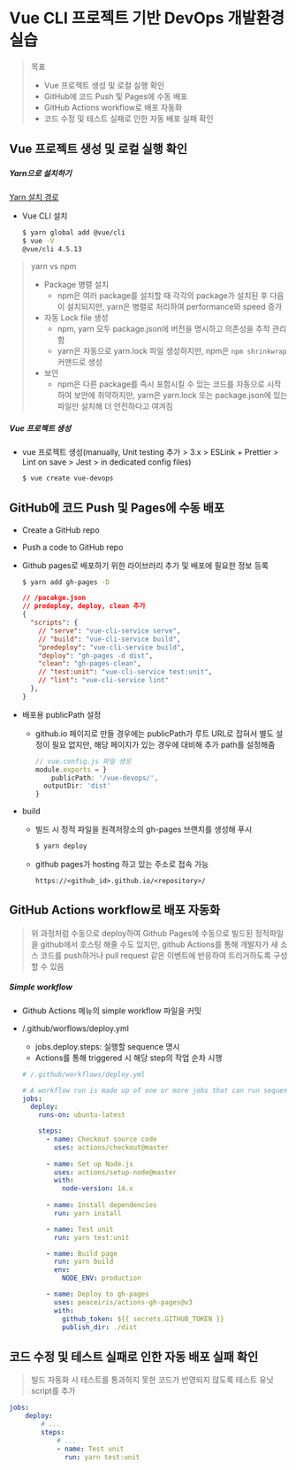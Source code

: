 # Vue CLI 프로젝트 기반 DevOps 개발환경 실습
> 목표
>
> - Vue 프로젝트 생성 및 로컬 실행 확인
> - GitHub에 코드 Push 및 Pages에 수동 배포
> - GitHub Actions workflow로 배포 자동화
> - 코드 수정 및 테스트 실패로 인한 자동 배포 실패 확인



## Vue 프로젝트 생성 및 로컬 실행 확인

##### Yarn으로 설치하기

[Yarn 설치 경로](https://classic.yarnpkg.com/en/docs/install)

- Vue CLI 설치

  ```bash
  $ yarn global add @vue/cli
  $ vue -V
  @vue/cli 4.5.13
  ```

> yarn vs npm
>
> - Package 병렬 설치
>   - npm은 여러 package를 설치할 때 각각의 package가 설치된 후 다음이 설치되지만, yarn은 병렬로 처리하여 performance와 speed 증가
> - 자동 Lock file 생성
>   - npm, yarn 모두 package.json에 버전을 명시하고 의존성을 추적 관리함
>   - yarn은 자동으로 yarn.lock 파일 생성하지만, npm은 `npm shrinkwrap` 커맨드로 생성
> - 보안
>   - npm은 다른 package를 즉시 포함시킬 수 있는 코드를 자동으로 시작하여 보안에 취약하지만, yarn은 yarn.lock 또는 package.json에 있는 파일만 설치해 더 안전하다고 여겨짐



##### Vue 프로젝트 생성

- vue 프로젝트 생성(manually, Unit testing 추가 > 3.x > ESLink + Prettier > Lint on save > Jest > in dedicated config files)

  ```bash
  $ vue create vue-devops
  ```



## GitHub에 코드 Push 및 Pages에 수동 배포

- Create a GitHub repo

- Push a code to GitHub repo

- Github pages로 배포하기 위한 라이브러리 추가 및 배포에 필요한 정보 등록

  ```bash
  $ yarn add gh-pages -D
  ```

  ```json
  // /pacakge.json
  // predeploy, deploy, clean 추가
  {
    "scripts": {
      // "serve": "vue-cli-service serve",
      // "build": "vue-cli-service build",
      "predeploy": "vue-cli-service build",
      "deploy": "gh-pages -d dist",
      "clean": "gh-pages-clean",
      // "test:unit": "vue-cli-service test:unit",
      // "lint": "vue-cli-service lint"
    },
  }
  ```

- 배포용 publicPath 설정

  - github.io 페이지로 만들 경우에는 publicPath가 루트 URL로 잡혀서 별도 설정이 필요 없지만, 해당 페이지가 있는 경우에 대비해 추가 path를 설정해줌

    ```js
    // vue.config.js 파일 생성
    module.exports = }
    	publicPath: '/vue-devops/',
      outputDir: 'dist'
    }
    ```

- build

  - 빌드 시 정적 파일을 원격저장소의 gh-pages 브랜치를 생성해 푸시

    ```bash
    $ yarn deploy
    ```

  - github pages가 hosting 하고 있는 주소로 접속 가능

    `https://<github_id>.github.io/<repository>/`

    

## GitHub Actions workflow로 배포 자동화

> 위 과정처럼 수동으로 deploy하여 Github Pages에 수동으로 빌드된 정적파일을 github에서 호스팅 해줄 수도 있지만, github Actions를 통해 개발자가 새 소스 코드를 push하거나 pull request 같은 이벤트에 반응하여 트리거하도록 구성할 수 있음

##### Simple workflow

- Github Actions 메뉴의 simple workflow 파일을 커밋

- /.github/worflows/deploy.yml

  - jobs.deploy.steps: 실행할 sequence 명시
  - Actions를 통해 triggered 시 해당 step의 작업 순차 시행

  ```yaml
  # /.github/workflows/deploy.yml
  
  # A workflow run is made up of one or more jobs that can run sequentially or in parallel
  jobs:
    deploy:
      runs-on: ubuntu-latest
  
      steps:
        - name: Checkout source code
          uses: actions/checkout@master
        
        - name: Set up Node.js
          uses: actions/setup-node@master
          with:
            node-version: 14.x
        
        - name: Install dependencies
          run: yarn install
  
        - name: Test unit
          run: yarn test:unit
  
        - name: Build page
          run: yarn build
          env:
            NODE_ENV: production
  
        - name: Deploy to gh-pages
          uses: peaceiris/actions-gh-pages@v3
          with:
            github_token: ${{ secrets.GITHUB_TOKEN }}
            publish_dir: ./dist
  ```

  

## 코드 수정 및 테스트 실패로 인한 자동 배포 실패 확인

> 빌드 자동화 시 테스트를 통과하지 못한 코드가 반영되지 않도록 테스트 유닛 script를 추가

```yaml
jobs:
	deploy:
		# ...
		steps:
			# ...
			- name: Test unit
			  run: yarn test:unit
```
